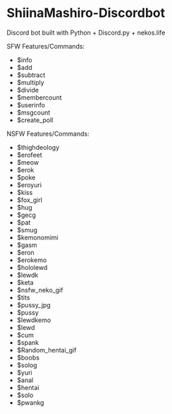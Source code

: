 # ShiinaMashiro-Discordbot

Discord bot built with Python + Discord.py + nekos.life

SFW Features/Commands:

+ $info
+ $add
+ $subtract
+ $multiply
+ $divide
+ $membercount
+ $userinfo
+ $msgcount
+ $create_poll

NSFW Features/Commands:

+ $thighdeology
+ $erofeet
+ $meow
+ $erok
+ $poke
+ $eroyuri
+ $kiss
+ $fox_girl
+ $hug
+ $gecg
+ $pat
+ $smug
+ $kemonomimi
+ $gasm
+ $eron
+ $erokemo
+ $hololewd
+ $lewdk
+ $keta
+ $nsfw_neko_gif
+ $tits
+ $pussy_jpg
+ $pussy
+ $lewdkemo
+ $lewd
+ $cum
+ $spank
+ $Random_hentai_gif
+ $boobs
+ $solog
+ $yuri
+ $anal
+ $hentai
+ $solo
+ $pwankg


